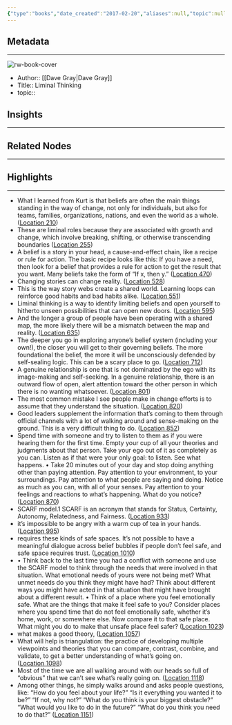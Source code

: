 ```yaml
---
{"type":"books","date_created":"2017-02-20","aliases":null,"topic":null,"url":null,"layout":null,"banner":null,"dg-publish":true,"tags":null,"permalink":"/300-biblio/100-books/liminal-thinking/","dgPassFrontmatter":true,"created":"2023-10-20T12:44:15.000-05:00","updated":"2023-10-20T12:44:15.000-05:00"}
---
```


## Metadata
---
![rw-book-cover](https://images-na.ssl-images-amazon.com/images/I/41PZw3EGMYL._SL200_.jpg)
- Author:: [[Dave Gray\|Dave Gray]]
- Title:: Liminal Thinking
- topic::  



## Insights
---
## Related Nodes
---

## Highlights 
---
- What I learned from Kurt is that beliefs are often the main things standing in the way of change, not only for individuals, but also for teams, families, organizations, nations, and even the world as a whole. ([Location 210](https://readwise.io/to_kindle?action=open&asin=B01LZS4SLO&location=210))
- These are liminal roles because they are associated with growth and change, which involve breaking, shifting, or otherwise transcending boundaries ([Location 255](https://readwise.io/to_kindle?action=open&asin=B01LZS4SLO&location=255))
- A belief is a story in your head, a cause-and-effect chain, like a recipe or rule for action. The basic recipe looks like this: If you have a need, then look for a belief that provides a rule for action to get the result that you want. Many beliefs take the form of “If x, then y.” ([Location 470](https://readwise.io/to_kindle?action=open&asin=B01LZS4SLO&location=470))
- Changing stories can change reality. ([Location 528](https://readwise.io/to_kindle?action=open&asin=B01LZS4SLO&location=528))
- This is the way story webs create a shared world. Learning loops can reinforce good habits and bad habits alike. ([Location 551](https://readwise.io/to_kindle?action=open&asin=B01LZS4SLO&location=551))
- Liminal thinking is a way to identify limiting beliefs and open yourself to hitherto unseen possibilities that can open new doors. ([Location 595](https://readwise.io/to_kindle?action=open&asin=B01LZS4SLO&location=595))
- And the longer a group of people have been operating with a shared map, the more likely there will be a mismatch between the map and reality. ([Location 635](https://readwise.io/to_kindle?action=open&asin=B01LZS4SLO&location=635))
- The deeper you go in exploring anyone’s belief system (including your own!), the closer you will get to their governing beliefs. The more foundational the belief, the more it will be unconsciously defended by self-sealing logic. This can be a scary place to go. ([Location 712](https://readwise.io/to_kindle?action=open&asin=B01LZS4SLO&location=712))
- A genuine relationship is one that is not dominated by the ego with its image-making and self-seeking. In a genuine relationship, there is an outward flow of open, alert attention toward the other person in which there is no wanting whatsoever. ([Location 801](https://readwise.io/to_kindle?action=open&asin=B01LZS4SLO&location=801))
- The most common mistake I see people make in change efforts is to assume that they understand the situation. ([Location 820](https://readwise.io/to_kindle?action=open&asin=B01LZS4SLO&location=820))
- Good leaders supplement the information that’s coming to them through official channels with a lot of walking around and sense-making on the ground. This is a very difficult thing to do. ([Location 852](https://readwise.io/to_kindle?action=open&asin=B01LZS4SLO&location=852))
- Spend time with someone and try to listen to them as if you were hearing them for the first time. Empty your cup of all your theories and judgments about that person. Take your ego out of it as completely as you can. Listen as if that were your only goal: to listen. See what happens. • Take 20 minutes out of your day and stop doing anything other than paying attention. Pay attention to your environment, to your surroundings. Pay attention to what people are saying and doing. Notice as much as you can, with all of your senses. Pay attention to your feelings and reactions to what’s happening. What do you notice? ([Location 870](https://readwise.io/to_kindle?action=open&asin=B01LZS4SLO&location=870))
- SCARF model.1 SCARF is an acronym that stands for Status, Certainty, Autonomy, Relatedness, and Fairness. ([Location 933](https://readwise.io/to_kindle?action=open&asin=B01LZS4SLO&location=933))
- it’s impossible to be angry with a warm cup of tea in your hands. ([Location 995](https://readwise.io/to_kindle?action=open&asin=B01LZS4SLO&location=995))
- requires these kinds of safe spaces. It’s not possible to have a meaningful dialogue across belief bubbles if people don’t feel safe, and safe space requires trust. ([Location 1010](https://readwise.io/to_kindle?action=open&asin=B01LZS4SLO&location=1010))
- • Think back to the last time you had a conflict with someone and use the SCARF model to think through the needs that were involved in that situation. What emotional needs of yours were not being met? What unmet needs do you think they might have had? Think about different ways you might have acted in that situation that might have brought about a different result. • Think of a place where you feel emotionally safe. What are the things that make it feel safe to you? Consider places where you spend time that do not feel emotionally safe, whether it’s home, work, or somewhere else. Now compare it to that safe place. What might you do to make that unsafe place feel safer? ([Location 1023](https://readwise.io/to_kindle?action=open&asin=B01LZS4SLO&location=1023))
- what makes a good theory, ([Location 1057](https://readwise.io/to_kindle?action=open&asin=B01LZS4SLO&location=1057))
- What will help is triangulation: the practice of developing multiple viewpoints and theories that you can compare, contrast, combine, and validate, to get a better understanding of what’s going on. ([Location 1098](https://readwise.io/to_kindle?action=open&asin=B01LZS4SLO&location=1098))
- Most of the time we are all walking around with our heads so full of “obvious” that we can’t see what’s really going on. ([Location 1118](https://readwise.io/to_kindle?action=open&asin=B01LZS4SLO&location=1118))
- Among other things, he simply walks around and asks people questions, like: “How do you feel about your life?” “Is it everything you wanted it to be?” “If not, why not?” “What do you think is your biggest obstacle?” “What would you like to do in the future?” “What do you think you need to do that?” ([Location 1151](https://readwise.io/to_kindle?action=open&asin=B01LZS4SLO&location=1151))
